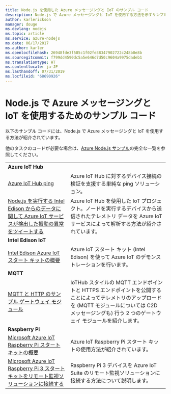 ```yaml
---
title: Node.js を使用した Azure メッセージングと IoT のサンプル コード
description: Node.js で Azure メッセージングと IoT を使用する方法を示すサンプル コード
author: karlerickson
manager: douge
ms.devlang: nodejs
ms.topic: article
ms.service: azure-nodejs
ms.date: 06/17/2017
ms.author: karler
ms.openlocfilehash: 26948fde3f585c1f02fe38347902722c248b0e8b
ms.sourcegitcommit: f799dd4590dc5a5e646d7d50c9604a9975dadeb1
ms.translationtype: HT
ms.contentlocale: ja-JP
ms.lasthandoff: 07/31/2019
ms.locfileid: "68690926"
---
```

# <a name="sample-code-for-using-azure-messaging-and-iot-with-nodejs"></a>Node.js で Azure メッセージングと IoT を使用するためのサンプル コード

以下のサンプル コードには、Node.js で Azure メッセージングと IoT を使用する方法が紹介されています。

他のタスクのコードが必要な場合は、[Azure Node.js サンプル](https://azure.microsoft.com/resources/samples/?term=nodejs)の完全な一覧を参照してください。

| | |
|---|---|
| **Azure IoT Hub** ||
| [Azure IoT Hub ping](https://github.com/Azure-Samples/iot-hub-node-ping) | Azure IoT Hub に対するデバイス接続の検証を支援する単純な ping ソリューション。 |
| [Node.js を実行する Intel Edison からのデータに関して Azure IoT サービスが検出した振動の異常をツイートする](https://azure.microsoft.com/resources/samples/iot-hub-nodejs-intel-edison-vibration-anomaly-detection/) | Azure IoT Hub を使用した IoT プロジェクト。ノードを実行するデバイスから送信されたテレメトリ データを Azure IoT サービスによって解析する方法が紹介されています。 |
| **Intel Edison IoT** ||
| [Intel Edison Azure IoT スタート キットの概要](https://github.com/Azure-Samples/iot-hub-node-intel-edison-getstartedkit) | Azure IoT スタート キット (Intel Edison) を使って Azure IoT のデモンストレーションを行います。 |
| **MQTT** ||
| [MQTT と HTTP のサンプル ゲートウェイ モジュール](https://github.com/Azure-Samples/iot-gateway-mqtt-http) | IoTHub スタイルの MQTT エンドポイントと HTTPS エンドポイントを公開することによってテレメトリのアップロードを (MQTT モジュールについては C2D メッセージングも) 行う 2 つのゲートウェイ モジュールを紹介します。 |
| **Raspberry Pi** ||
| [Microsoft Azure IoT Raspberry Pi スタート キットの概要](https://github.com/Azure-Samples/iot-hub-node-raspberrypi-getting-started) | Azure IoT Raspberry Pi スタート キットの使用方法が紹介されています。 |
| [Microsoft Azure IoT Raspberry Pi 3 スタート キットをリモート監視ソリューションに接続する](https://azure.microsoft.com/resources/samples/iot-remote-monitoring-node-raspberrypi-getstartedkit/) | Raspberry Pi 3 デバイスを Azure IoT Suite のリモート監視ソリューションに接続する方法について説明します。 |
